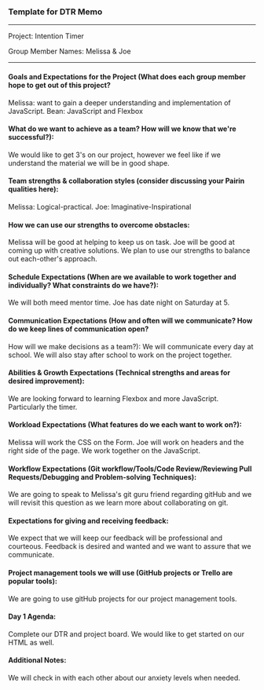 ### Template for DTR Memo
<hr>

Project: Intention Timer

Group Member Names: Melissa & Joe
<hr>

#### Goals and Expectations for the Project (What does each group member hope to get out of this project?

Melissa: want to gain a deeper understanding and implementation of JavaScript.
Bean: JavaScript and Flexbox

#### What do we want to achieve as a team? How will we know that we're successful?):

We would like to get 3's on our project, however we feel like if we understand the material we will be in good shape.

#### Team strengths & collaboration styles (consider discussing your Pairin qualities here):

Melissa: Logical-practical.
Joe: Imaginative-Inspirational

#### How we can use our strengths to overcome obstacles:

Melissa will be good at helping to keep us on task. Joe will be good at coming up with creative solutions. We plan to use our strengths to balance out each-other's approach.

#### Schedule Expectations (When are we available to work together and individually? What constraints do we have?):

We will both meed mentor time. Joe has date night on Saturday at 5.

#### Communication Expectations (How and often will we communicate? How do we keep lines of communication open?

How will we make decisions as a team?): We will communicate every day at school. We will also stay after school to work on the project together.

#### Abilities & Growth Expectations (Technical strengths and areas for desired improvement):

We are looking forward to learning Flexbox and more JavaScript. Particularly the timer.

#### Workload Expectations (What features do we each want to work on?):

Melissa will work the CSS on the Form. Joe will work on headers and the right side of the page. We work together on the JavaScript.

#### Workflow Expectations (Git workflow/Tools/Code Review/Reviewing Pull Requests/Debugging and Problem-solving Techniques):

We are going to speak to Melissa's git guru friend regarding gitHub  and we will revisit this question as we learn more about collaborating on git.

#### Expectations for giving and receiving feedback:
We expect that we will keep our feedback will be professional and courteous. Feedback is desired and wanted and we want to assure that we communicate.  

#### Project management tools we will use (GitHub projects or Trello are popular tools):

We are going to use gitHub projects for our project management tools.

#### Day 1 Agenda:

Complete our DTR and project board. We would like to get started on our HTML as well.

#### Additional Notes:

We will check in with each other about our anxiety levels when needed.
